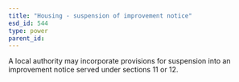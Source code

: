 ```yaml
---
title: "Housing - suspension of improvement notice"
esd_id: 544
type: power
parent_id:  
---
```


A local authority may incorporate provisions for suspension into an improvement notice served under sections 11 or 12.

